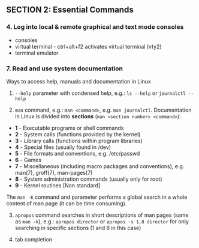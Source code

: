 ## SECTION 2: Essential Commands

### 4. Log into local & remote graphical and text mode consoles
* consoles
* virtual terminal - ctrl+alt+f2 activates virtual terminal (vty2)
* terminal emulator

### 7. Read and use system documentation
Ways to access help, manuals and documentation in Linux

1. `--help` parameter with condensed help, e.g.:
`ls --help` or `journalctl --help`

2. `man` command, e.g.:
`man <command>`, e.g. `man journalctl`. Documentation in Linux is divided into **sections** (`man <section number> <command>`):
* **1** - Executable programs or shell commands
* **2** - System calls (functions provided by the kernel)
* **3** - Library calls (functions within program libraries)
* **4** - Special files (usually found in /dev)
* **5** - File formats and conventions, e.g. /etc/passwd
* **6** - Games
* **7** - Miscellaneous (including macro packages and conventions), e.g. man(7), groff(7), man-pages(7)
* **8** - System administration commands (usually only for root)
* **9** - Kernel routines [Non standard]

The `man -K` command and parameter performs a global search in a whole content of man page (it can be time consuming).

3. `apropos` command searches in short descriptions of man pages (same as `man -k`), e.g.: `apropos director` or `apropos -s 1,8 director` for only searching in specific sections (1 and 8 in this case)

4. tab completion



